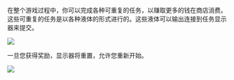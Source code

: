 在整个游戏过程中，你可以完成各种可重复的任务，以赚取更多的钱在商店消费。这些可重复的任务是以各种液体的形式进行的。这些液体可以输出连接到任务显示器来提交。

![](recipe.png)

一旦您获得奖励，显示器将重置，允许您重新开始。

![](screen.png)

